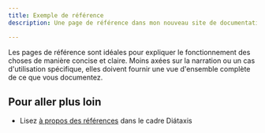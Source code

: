 ```yaml
---
title: Exemple de référence
description: Une page de référence dans mon nouveau site de documentation Starlight.

---
```


Les pages de référence sont idéales pour expliquer le fonctionnement des choses de manière concise et claire.
Moins axées sur la narration ou un cas d'utilisation spécifique, elles doivent fournir une vue d'ensemble complète de ce que vous documentez.

## Pour aller plus loin

* Lisez [à propos des références](https://diataxis.fr/reference/) dans le cadre Diátaxis
